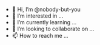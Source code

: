 - 👋 Hi, I’m @nobody-but-you
- 👀 I’m interested in ...
- 🌱 I’m currently learning ...
- 💞️ I’m looking to collaborate on ...
- 📫 How to reach me ...

<!---
nobody-but-you/nobody-but-you is a ✨ special ✨ repository because its `README.md` (this file) appears on your GitHub profile.
You can click the Preview link to take a look at your changes.
hi
